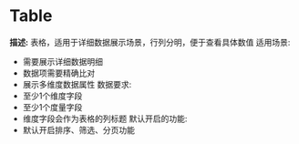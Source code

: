 # Table

**描述:**
表格，适用于详细数据展示场景，行列分明，便于查看具体数值
  适用场景:
  - 需要展示详细数据明细
  - 数据项需要精确比对
  - 展示多维度数据属性
  数据要求:
  - 至少1个维度字段
  - 至少1个度量字段
  - 维度字段会作为表格的列标题
  默认开启的功能:
  - 默认开启排序、筛选、分页功能

